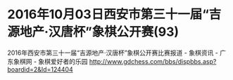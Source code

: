 # 2016年10月03日西安市第三十一届“吉源地产·汉唐杯”象棋公开赛(93)

2016年西安市第三十一届“吉源地产·汉唐杯”象棋公开赛比赛报道 - 象棋资讯 - 广东象棋网 - 象棋爱好者的乐园  http://www.gdchess.com/bbs/dispbbs.asp?boardid=2&Id=124404